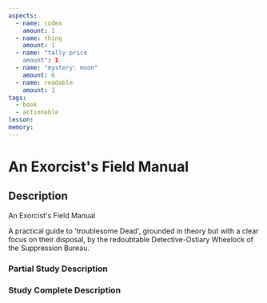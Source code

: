 ```yaml
---
aspects:
  - name: codex
    amount: 1
  - name: thing
    amount: 1
  - name: "tally price
    amount": 1
  - name: "mystery: moon"
    amount: 6
  - name: readable
    amount: 1
tags:
  - book
  - actionable
lesson: 
memory: 
---
```


# An Exorcist's Field Manual

## Description
An Exorcist's Field Manual

A practical guide to 'troublesome Dead', grounded in theory but with a clear focus on their disposal, by the redoubtable Detective-Ostiary Wheelock of the Suppression Bureau.
### Partial Study Description

### Study Complete Description
